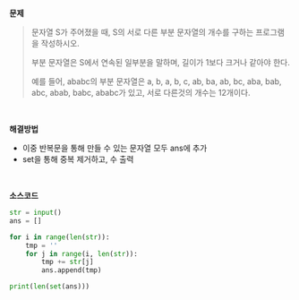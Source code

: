 **문제**

> 문자열 S가 주어졌을 때, S의 서로 다른 부분 문자열의 개수를 구하는 프로그램을 작성하시오.
>
> 부분 문자열은 S에서 연속된 일부분을 말하며, 길이가 1보다 크거나 같아야 한다.
>
> 예를 들어, ababc의 부분 문자열은 a, b, a, b, c, ab, ba, ab, bc, aba, bab, abc, abab, babc, ababc가 있고, 서로 다른것의 개수는 12개이다.

</br>

**해결방법**

- 이중 반복문을 통해 만들 수 있는 문자열 모두 ans에 추가
- set을 통해 중복 제거하고, 수 출력

</br>

**소스코드**

```python
str = input()
ans = []

for i in range(len(str)):
    tmp = ''
    for j in range(i, len(str)):
        tmp += str[j]
        ans.append(tmp)

print(len(set(ans)))
```

